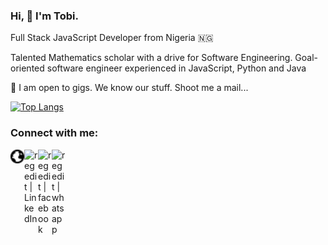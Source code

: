 ### Hi, 👋 I'm Tobi.
Full Stack JavaScript Developer from Nigeria 🇳🇬

Talented Mathematics scholar with a drive for Software Engineering. Goal-oriented software engineer experienced in JavaScript, Python and Java

🔭 I am open to gigs. We know our stuff. Shoot me a mail...

[![Top Langs](https://github-readme-stats.vercel.app/api/top-langs/?username=tobisamcode&hide=css,ejs,html,shell&layout=compact&theme=nightowl)](https://github.com/tobisamcode/github-readme-stats)


### Connect with me:

[<img align="left" alt="ayfolio" width="22px" src="https://raw.githubusercontent.com/iconic/open-iconic/master/svg/globe.svg" />][website]
[<img align="left" alt="regedit | LinkedIn" width="22px" src="https://cdn.jsdelivr.net/npm/simple-icons@v3/icons/linkedin.svg" />][linkedin]
[<img align="left" alt="regedit | facebook" width="22px" src="https://cdn.jsdelivr.net/npm/simple-icons@v3/icons/facebook.svg" />][facebook]
[<img align="left" alt="regedit | whatsapp" width="22px" src="https://cdn.jsdelivr.net/npm/simple-icons@v3/icons/whatsapp.svg" />][whatsapp]

[website]: https://tobi-porfolio.herokuapp.com
[linkedin]: https://www.linkedin.com/in/tobiadesokan/
[whatsapp]: https://wa.link/upzqbg
[facebook]: https://www.facebook.com/profile.php?id=100080061182984



